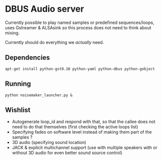 # DBUS Audio server

Currently possible to play named samples or predefined sequences/loops, uses Gstreamer & ALSAsink so this process
does not need to think about mixing.

Currently should do everything we *actually* need.

## Dependencies

    apt-get install python-gst0.10 python-yaml python-dbus python-gobject

## Running

    python noisemaker_launcher.py &

## Wishlist

  - Autogenerate loop_id and respond with that, so that the callee does not need to do that themselves (first checking the active loops list)
  - Specifying fades on software level instead of making them part of the samples ?
  - 3D audio (specifying sound location)
  - JACK & explicit multichannel support (use with multiple speakers with or without 3D audio for even better sound source control)


